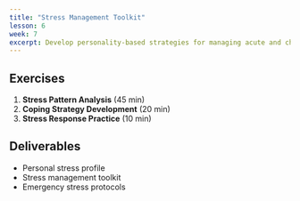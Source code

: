 ```yaml
---
title: "Stress Management Toolkit"
lesson: 6
week: 7
excerpt: Develop personality-based strategies for managing acute and chronic stress.
---
```


## Exercises

1. **Stress Pattern Analysis** (45 min)
2. **Coping Strategy Development** (20 min)
3. **Stress Response Practice** (10 min)

## Deliverables

- Personal stress profile
- Stress management toolkit
- Emergency stress protocols
